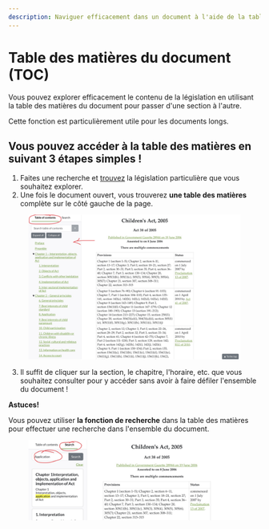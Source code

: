 ```yaml
---
description: Naviguer efficacement dans un document à l'aide de la table des matières
---
```


# Table des matières du document (TOC)

Vous pouvez explorer efficacement le contenu de la législation en utilisant la table des matières du document pour passer d'une section à l'autre.

Cette fonction est particulièrement utile pour les documents longs.

## Vous pouvez accéder à la table des matières en suivant 3 étapes simples !

1. Faites une recherche et [trouvez](legislation/recherche-de-legislation.md) la législation particulière que vous souhaitez explorer. &#x20;
2. Une fois le document ouvert, vous trouverez **une table des matières** complète sur le côté gauche de la page.

<figure><img src=".gitbook/assets/IMG_0185.jpg" alt=""><figcaption></figcaption></figure>

3. Il suffit de cliquer sur la section, le chapitre, l'horaire, etc. que vous souhaitez consulter pour y accéder sans avoir à faire défiler l'ensemble du document !

**Astuces!**

Vous pouvez utiliser **la fonction de recherche** dans la table des matières pour effectuer une recherche dans l'ensemble du document.

<figure><img src=".gitbook/assets/IMG_0186.jpg" alt=""><figcaption></figcaption></figure>

